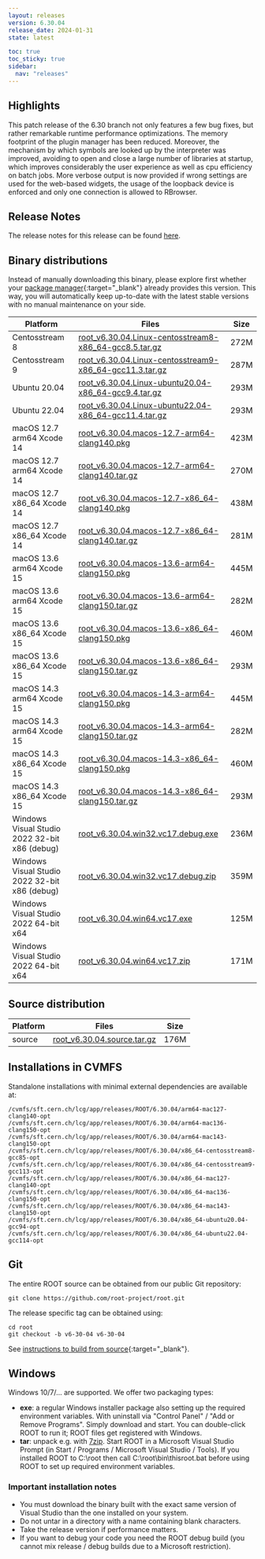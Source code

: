 ```yaml
---
layout: releases
version: 6.30.04
release_date: 2024-01-31
state: latest

toc: true
toc_sticky: true
sidebar:
  nav: "releases"
---
```


## Highlights

This patch release of the 6.30 branch not only features a few bug fixes, but rather remarkable runtime performance optimizations.
The memory footprint of the plugin manager has been reduced. Moreover, the mechanism by which symbols are looked up by the interpreter was improved, avoiding to open and close a large number 
of libraries at startup, which improves considerably the user experience as well as cpu efficiency on batch jobs. More verbose output is now provided if wrong settings are used for the web-based widgets, 
the usage of the loopback device is enforced and only one connection is allowed to RBrowser.

## Release Notes

The release notes for this release can be found [here](https://root.cern/doc/v630/release-notes.html#release-6.3004).

## Binary distributions

Instead of manually downloading this binary, please explore first whether your [package manager](../../install/#install-via-a-package-manager){:target="\_blank"} already provides this version.
This way, you will automatically keep up-to-date with the latest stable versions with no manual maintenance on your side.

| Platform       | Files | Size |
|-----------|-------|-----|
| Centosstream 8 | [root_v6.30.04.Linux-centosstream8-x86_64-gcc8.5.tar.gz](https://root.cern/download/root_v6.30.04.Linux-centosstream8-x86_64-gcc8.5.tar.gz) | 272M |
| Centosstream 9 | [root_v6.30.04.Linux-centosstream9-x86_64-gcc11.3.tar.gz](https://root.cern/download/root_v6.30.04.Linux-centosstream9-x86_64-gcc11.3.tar.gz) | 287M |
| Ubuntu 20.04 | [root_v6.30.04.Linux-ubuntu20.04-x86_64-gcc9.4.tar.gz](https://root.cern/download/root_v6.30.04.Linux-ubuntu20.04-x86_64-gcc9.4.tar.gz) | 293M |
| Ubuntu 22.04 | [root_v6.30.04.Linux-ubuntu22.04-x86_64-gcc11.4.tar.gz](https://root.cern/download/root_v6.30.04.Linux-ubuntu22.04-x86_64-gcc11.4.tar.gz) | 293M |
| macOS 12.7 arm64 Xcode 14 | [root_v6.30.04.macos-12.7-arm64-clang140.pkg](https://root.cern/download/root_v6.30.04.macos-12.7-arm64-clang140.pkg) | 423M |
| macOS 12.7 arm64 Xcode 14 | [root_v6.30.04.macos-12.7-arm64-clang140.tar.gz](https://root.cern/download/root_v6.30.04.macos-12.7-arm64-clang140.tar.gz) | 270M |
| macOS 12.7 x86_64 Xcode 14 | [root_v6.30.04.macos-12.7-x86_64-clang140.pkg](https://root.cern/download/root_v6.30.04.macos-12.7-x86_64-clang140.pkg) | 438M |
| macOS 12.7 x86_64 Xcode 14 | [root_v6.30.04.macos-12.7-x86_64-clang140.tar.gz](https://root.cern/download/root_v6.30.04.macos-12.7-x86_64-clang140.tar.gz) | 281M |
| macOS 13.6 arm64 Xcode 15 | [root_v6.30.04.macos-13.6-arm64-clang150.pkg](https://root.cern/download/root_v6.30.04.macos-13.6-arm64-clang150.pkg) | 445M |
| macOS 13.6 arm64 Xcode 15 | [root_v6.30.04.macos-13.6-arm64-clang150.tar.gz](https://root.cern/download/root_v6.30.04.macos-13.6-arm64-clang150.tar.gz) | 282M |
| macOS 13.6 x86_64 Xcode 15 | [root_v6.30.04.macos-13.6-x86_64-clang150.pkg](https://root.cern/download/root_v6.30.04.macos-13.6-x86_64-clang150.pkg) | 460M |
| macOS 13.6 x86_64 Xcode 15 | [root_v6.30.04.macos-13.6-x86_64-clang150.tar.gz](https://root.cern/download/root_v6.30.04.macos-13.6-x86_64-clang150.tar.gz) | 293M |
| macOS 14.3 arm64 Xcode 15 | [root_v6.30.04.macos-14.3-arm64-clang150.pkg](https://root.cern/download/root_v6.30.04.macos-14.3-arm64-clang150.pkg) | 445M |
| macOS 14.3 arm64 Xcode 15 | [root_v6.30.04.macos-14.3-arm64-clang150.tar.gz](https://root.cern/download/root_v6.30.04.macos-14.3-arm64-clang150.tar.gz) | 282M |
| macOS 14.3 x86_64 Xcode 15 | [root_v6.30.04.macos-14.3-x86_64-clang150.pkg](https://root.cern/download/root_v6.30.04.macos-14.3-x86_64-clang150.pkg) | 460M |
| macOS 14.3 x86_64 Xcode 15 | [root_v6.30.04.macos-14.3-x86_64-clang150.tar.gz](https://root.cern/download/root_v6.30.04.macos-14.3-x86_64-clang150.tar.gz) | 293M |
| Windows Visual Studio 2022 32-bit x86  (debug) | [root_v6.30.04.win32.vc17.debug.exe](https://root.cern/download/root_v6.30.04.win32.vc17.debug.exe) | 236M |
| Windows Visual Studio 2022 32-bit x86  (debug) | [root_v6.30.04.win32.vc17.debug.zip](https://root.cern/download/root_v6.30.04.win32.vc17.debug.zip) | 359M |
| Windows Visual Studio 2022 64-bit x64  | [root_v6.30.04.win64.vc17.exe](https://root.cern/download/root_v6.30.04.win64.vc17.exe) | 125M |
| Windows Visual Studio 2022 64-bit x64  | [root_v6.30.04.win64.vc17.zip](https://root.cern/download/root_v6.30.04.win64.vc17.zip) | 171M |

## Source distribution

| Platform       | Files | Size |
|-----------|-------|-----|
| source | [root_v6.30.04.source.tar.gz](https://root.cern/download/root_v6.30.04.source.tar.gz) | 176M |


## Installations in CVMFS

Standalone installations with minimal external dependencies are available at:
~~~
/cvmfs/sft.cern.ch/lcg/app/releases/ROOT/6.30.04/arm64-mac127-clang140-opt
/cvmfs/sft.cern.ch/lcg/app/releases/ROOT/6.30.04/arm64-mac136-clang150-opt
/cvmfs/sft.cern.ch/lcg/app/releases/ROOT/6.30.04/arm64-mac143-clang150-opt
/cvmfs/sft.cern.ch/lcg/app/releases/ROOT/6.30.04/x86_64-centosstream8-gcc85-opt
/cvmfs/sft.cern.ch/lcg/app/releases/ROOT/6.30.04/x86_64-centosstream9-gcc113-opt
/cvmfs/sft.cern.ch/lcg/app/releases/ROOT/6.30.04/x86_64-mac127-clang140-opt
/cvmfs/sft.cern.ch/lcg/app/releases/ROOT/6.30.04/x86_64-mac136-clang150-opt
/cvmfs/sft.cern.ch/lcg/app/releases/ROOT/6.30.04/x86_64-mac143-clang150-opt
/cvmfs/sft.cern.ch/lcg/app/releases/ROOT/6.30.04/x86_64-ubuntu20.04-gcc94-opt
/cvmfs/sft.cern.ch/lcg/app/releases/ROOT/6.30.04/x86_64-ubuntu22.04-gcc114-opt
~~~


## Git

The entire ROOT source can be obtained from our public Git repository:

~~~
git clone https://github.com/root-project/root.git
~~~
The release specific tag can be obtained using:
~~~
cd root
git checkout -b v6-30-04 v6-30-04
~~~

See [instructions to build from source](../../install/#build-from-source){:target="\_blank"}.

## Windows

Windows 10/7/... are supported. We offer two packaging types:

 * **exe**: a regular Windows installer package also setting up the required environment variables. With uninstall via "Control Panel" / "Add or Remove Programs". Simply download and start. You can double-click ROOT to run it; ROOT files get registered with Windows.
 * **tar**: unpack e.g. with [7zip](https://www.7-zip.org). Start ROOT in a Microsoft Visual Studio Prompt (in Start / Programs / Microsoft Visual Studio / Tools). If you installed ROOT to C:\root then call C:\root\bin\thisroot.bat before using ROOT to set up required environment variables.

### Important installation notes

 * You must download the binary built with the exact same version of Visual Studio than the one installed on your system.
 * Do not untar in a directory with a name containing blank characters.
 * Take the release version if performance matters.
 * If you want to debug your code you need the ROOT debug build (you cannot mix release / debug builds due to a Microsoft restriction).
